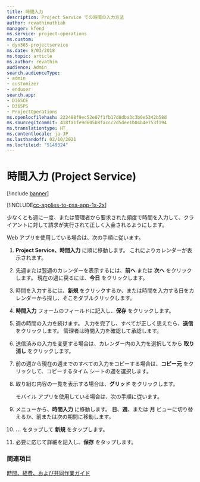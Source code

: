 ```yaml
---
title: 時間入力
description: Project Service での時間の入力方法
author: revathimuthiah
manager: kfend
ms.service: project-operations
ms.custom:
- dyn365-projectservice
ms.date: 8/03/2018
ms.topic: article
ms.author: revathim
audience: Admin
search.audienceType:
- admin
- customizer
- enduser
search.app:
- D365CE
- D365PS
- ProjectOperations
ms.openlocfilehash: 222488f9ec52e07f1fb17d8dba3c3b0e5342b58d
ms.sourcegitcommit: 418fa1fe9d605b8faccc2d5dee1b04b4e753f194
ms.translationtype: HT
ms.contentlocale: ja-JP
ms.lasthandoff: 02/10/2021
ms.locfileid: "5149324"
---
```

# <a name="enter-time-project-service"></a>時間入力 (Project Service)

[!include [banner](../includes/psa-now-project-operations.md)]

[!INCLUDE[cc-applies-to-psa-app-1x-2x](../includes/cc-applies-to-psa-app-1x-2x.md)]

少なくとも週に一度、または管理者から要求された頻度で時間を入力して、クライアントに対して請求が実行されて正しく入金されるようにします。  
  
 Web アプリを使用している場合は、次の手順に従います。  
  
1. **Project Service、時間入力** に順に移動します。 これによりカレンダーが表示されます。  
  
2. 先週または翌週のカレンダーを表示するには、**前へ** または **次へ** をクリックします。 現在の週に戻るには、**今日** をクリックします。  
  
3. 時間を入力するには、**新規** をクリックするか、または時間を入力する日をカレンダーから探し、そこをダブルクリックします。  
  
4. **時間入力** フォームのフィールドに記入し、**保存** をクリックします。  
  
5. 週の時間の入力を続けます。 入力を完了し、すべてが正しく思えたら、**送信** をクリックします。 管理者は時間入力を確認して承認します。  
  
6. 送信済みの入力を変更する場合は、カレンダー内の入力を選択してから **取り消し** をクリックします。  
  
7. 前の週から現在の週までのすべての入力をコピーする場合は、**コピー元** をクリックして、コピーするタイム シートの週を選択します。  
  
8. 取り組む内容の一覧を表示する場合は、**グリッド** をクリックします。  
  
   モバイル アプリを使用している場合は、次の手順に従います。  
  
9. メニューから、**時間入力** に移動します。     **日**、**週**、または **月** ビューに切り替えるか、前または次の期間に移動します。  
  
10. **…** をタップして **新規** をタップします。  
  
11. 必要に応じて詳細を記入し、**保存** をタップします。  
  
### <a name="see-also"></a>関連項目  
 [時間、経費、および共同作業ガイド](../psa/time-expense-collaboration-guide.md)
